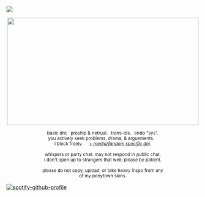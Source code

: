 ![](https://komarev.com/ghpvc/?username=zompyre&color=blue&label=Software+Instability&style=pixel)

<p align="center"> <img src="https://64.media.tumblr.com/35cdf239645ba360c1352bd9f93b1053/dcc82de4d294d42d-4f/s1280x1920/038f59e24e8b46342b4677429a1f9e0d8fc0c040.pnj" width="500" height="281"/></p>
<p align="center"> <sub> basic dni;⠀proship & netrual.⠀trans-ids.⠀endo "sys". <br> you actively seek problems, drama, & arguements.⠀<br> i block freely.⠀⠀<i><a href="https://rentry.co/goregvt">+ media/fandom specific dni</a>.</i> </sub> </p>
<p align="center"> <sub> whispers or party chat. may not respond in public chat. <br> i don't open up to strangers that well; please be patient. </sub> </p>
<p align="center"> <sub> please do not copy, upload, or take heavy inspo from any <br> of my ponytown skins. </sub> </p>

[![spotify-github-profile](https://spotify-github-profile.kittinanx.com/api/view?uid=31vynno5s7xnza4np5b5f6dbgiga&cover_image=true&theme=natemoo-re&show_offline=true&background_color=000000&interchange=false&bar_color_cover=true&bar_color=53b14f)](https://spotify-github-profile.kittinanx.com/api/view?uid=31vynno5s7xnza4np5b5f6dbgiga&redirect=true)
